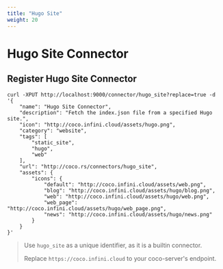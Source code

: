 ```yaml
---
title: "Hugo Site"
weight: 20
---
```


# Hugo Site Connector

## Register Hugo Site Connector

```shell
curl -XPUT http://localhost:9000/connector/hugo_site?replace=true -d '{
    "name": "Hugo Site Connector", 
    "description": "Fetch the index.json file from a specified Hugo site.", 
    "icon": "http://coco.infini.cloud/assets/hugo.png", 
    "category": "website", 
    "tags": [
        "static_site", 
        "hugo", 
        "web"
    ], 
    "url": "http://coco.rs/connectors/hugo_site", 
    "assets": {
        "icons": {
            "default": "http://coco.infini.cloud/assets/web.png", 
            "blog": "http://coco.infini.cloud/assets/hugo/blog.png", 
            "web": "http://coco.infini.cloud/assets/hugo/web.png", 
            "web_page": "http://coco.infini.cloud/assets/hugo/web_page.png", 
            "news": "http://coco.infini.cloud/assets/hugo/news.png"
        }
    }
}'
```


> Use `hugo_site` as a unique identifier, as it is a builtin connector.
>
> Replace `https://coco.infini.cloud` to your coco-server's endpoint.
